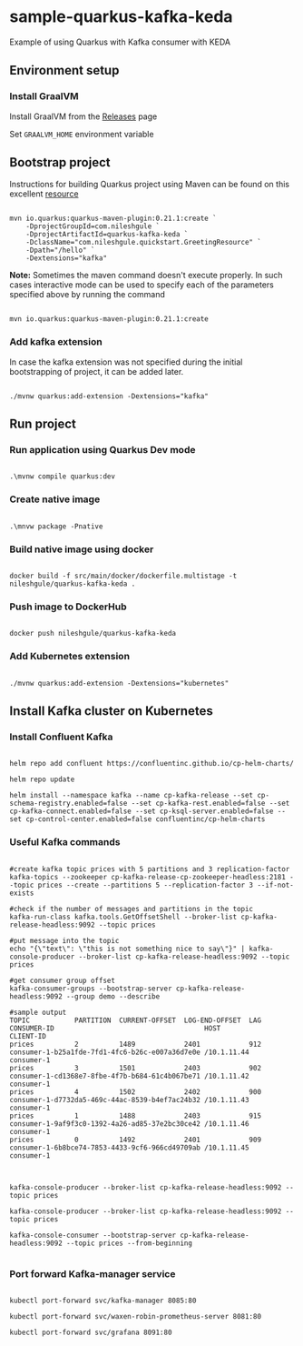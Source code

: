 # sample-quarkus-kafka-keda

Example of using Quarkus with Kafka consumer with KEDA

## Environment setup

### Install GraalVM

Install GraalVM from the [Releases](https://github.com/oracle/graal/releases) page

Set `GRAALVM_HOME` environment variable

## Bootstrap project

Instructions for building Quarkus project using Maven can be found on this excellent [resource](https://quarkus.io/guides/maven-tooling)

```code

mvn io.quarkus:quarkus-maven-plugin:0.21.1:create `
    -DprojectGroupId=com.nileshgule `
    -DprojectArtifactId=quarkus-kafka-keda `
    -DclassName="com.nileshgule.quickstart.GreetingResource" `
    -Dpath="/hello" `
    -Dextensions="kafka"

```

**Note:** Sometimes the maven command doesn't execute properly. In such cases interactive mode can be used to specify each of the parameters specified above by running the command

```code

mvn io.quarkus:quarkus-maven-plugin:0.21.1:create

```

### Add kafka extension

In case the kafka extension was not specified during the initial bootstrapping of project, it can be added later.

```code

./mvnw quarkus:add-extension -Dextensions="kafka"

```

## Run project

### Run application using Quarkus Dev mode

```code

.\mvnw compile quarkus:dev

```

### Create native image

```code

.\mnvw package -Pnative

```

### Build native image using docker

```code

docker build -f src/main/docker/dockerfile.multistage -t nileshgule/quarkus-kafka-keda .

```

### Push image to DockerHub

```

docker push nileshgule/quarkus-kafka-keda

```

### Add Kubernetes extension

```code

./mvnw quarkus:add-extension -Dextensions="kubernetes"

```

## Install Kafka cluster on Kubernetes

### Install Confluent Kafka 

```shell

helm repo add confluent https://confluentinc.github.io/cp-helm-charts/

helm repo update

helm install --namespace kafka --name cp-kafka-release --set cp-schema-registry.enabled=false --set cp-kafka-rest.enabled=false --set cp-kafka-connect.enabled=false --set cp-ksql-server.enabled=false --set cp-control-center.enabled=false confluentinc/cp-helm-charts

```

### Useful Kafka commands

```shell

#create kafka topic prices with 5 partitions and 3 replication-factor
kafka-topics --zookeeper cp-kafka-release-cp-zookeeper-headless:2181 --topic prices --create --partitions 5 --replication-factor 3 --if-not-exists

#check if the number of messages and partitions in the topic
kafka-run-class kafka.tools.GetOffsetShell --broker-list cp-kafka-release-headless:9092 --topic prices

#put message into the topic
echo "{\"text\": \"this is not something nice to say\"}" | kafka-console-producer --broker-list cp-kafka-release-headless:9092 --topic prices

#get consumer group offset
kafka-consumer-groups --bootstrap-server cp-kafka-release-headless:9092 --group demo --describe

#sample output
TOPIC           PARTITION  CURRENT-OFFSET  LOG-END-OFFSET  LAG             CONSUMER-ID                                     HOST            CLIENT-ID
prices          2          1489            2401            912             consumer-1-b25a1fde-7fd1-4fc6-b26c-e007a36d7e0e /10.1.11.44     consumer-1
prices          3          1501            2403            902             consumer-1-cd1368e7-8fbe-4f7b-b684-61c4b067be71 /10.1.11.42     consumer-1
prices          4          1502            2402            900             consumer-1-d7732da5-469c-44ac-8539-b4ef7ac24b32 /10.1.11.43     consumer-1
prices          1          1488            2403            915             consumer-1-9af9f3c0-1392-4a26-ad85-37e2bc30ce42 /10.1.11.46     consumer-1
prices          0          1492            2401            909             consumer-1-6b8bce74-7853-4433-9cf6-966cd49709ab /10.1.11.45     consumer-1



kafka-console-producer --broker-list cp-kafka-release-headless:9092 --topic prices

kafka-console-producer --broker-list cp-kafka-release-headless:9092 --topic prices

kafka-console-consumer --bootstrap-server cp-kafka-release-headless:9092 --topic prices --from-beginning


```

### Port forward Kafka-manager service

```shell

kubectl port-forward svc/kafka-manager 8085:80

kubectl port-forward svc/waxen-robin-prometheus-server 8081:80

kubectl port-forward svc/grafana 8091:80

```
